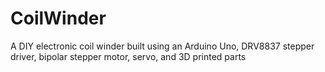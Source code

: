 # CoilWinder
A DIY electronic coil winder built using an Arduino Uno, DRV8837 stepper driver, bipolar stepper motor, servo, and 3D printed parts
